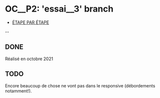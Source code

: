 # OC__P2: 'essai__3' branch

- [ÉTAPE PAR ÉTAPE](https://s3.eu-west-1.amazonaws.com/course.oc-static.com/projects/Front-End+V2/P2+HTML+%26+CSS/DW+P2+V2+Etapes+cles.pdf)

--

## DONE
Réalisé en octobre 2021
## TODO
Encore beaucoup de chose ne vont pas dans le responsive (débordements notamment!).